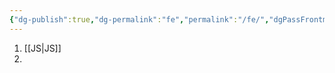 ```yaml
---
{"dg-publish":true,"dg-permalink":"fe","permalink":"/fe/","dgPassFrontmatter":true,"created":"2025-05-13T12:42:33.891+08:00","updated":"2025-09-27T13:27:02.775+08:00"}
---
```



1. [[JS\|JS]]
2. 